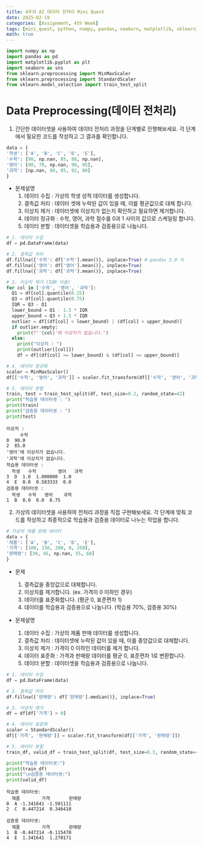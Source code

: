 ```yaml
---
title: 4주차 AI 데이터 전처리 Mini Quest
date: 2025-02-19
categories: [Assignment, 4th Week]
tags: [mini_quest, python, numpy, pandas, seaborn, matplotlib, sklearn]      # TAG names should always be lowercase
math: true
---
```


```python
import numpy as np
import pandas as pd
import matplotlib.pyplot as plt
import seaborn as sns
from sklearn.preprocessing import MinMaxScaler
from sklearn.preprocessing import StandardScaler
from sklearn.model_selection import train_test_split
```

# **Data Preprocessing(데이터 전처리)**

1. 간단한 데이터셋을 사용하여 데이터 전처리 과정을 단계별로 진행해보세요. 각 단계에서 필요한 코드를 작성하고 그 결과를 확인합니다.


```python
data = {
'학생': ['A', 'B', 'C', 'D', 'E'],
'수학': [90, np.nan, 85, 88, np.nan],
'영어': [80, 78, np.nan, 90, 85],
'과학': [np.nan, 89, 85, 92, 80]
}
```

- 문제설명</br>
  1. 데이터 수집 : 가상의 학생 성적 데이터를 생성합니다.</br>
  2. 결측값 처리 : 데이터 셋에 누락된 값이 있을 때, 이를 평균값으로 대체 합니다.</br>
  3. 이상치 제거 : 데이터셋에 이상치가 없는지 확인하고 필요하면 제거합니다.</br>
  4. 데이터 정규화 : 수학, 영어, 과학 점수를 0과 1 사이의 값으로 스케일링 합니다.</br>
  5. 데이터 분할 : 데이터셋을 학습용과 검증용으로 나눕니다.</br>


```python
# 1. 데이터 수집
df = pd.DataFrame(data)

# 2. 결측값 처리
df.fillna({'수학': df['수학'].mean()}, inplace=True) # pandas 3.0 식
df.fillna({'영어': df['영어'].mean()}, inplace=True)
df.fillna({'과학': df['과학'].mean()}, inplace=True)

# 3. 이상치 제거 (IQR 이용)
for col in ['수학', '영어', '과학']:
  Q1 = df[col].quantile(0.25)
  Q3 = df[col].quantile(0.75)
  IQR = Q3 - Q1
  lower_bound = Q1 - 1.5 * IQR
  upper_bound = Q3 + 1.5 * IQR
  outlier = df[(df[col] < lower_bound) | (df[col] > upper_bound)]
  if outlier.empty:
    print(f"'{col}'에 이상치가 없습니다.")
  else:
    print("이상치 : ")
    print(outlier[[col]])
    df = df[(df[col] >= lower_bound) & (df[col] <= upper_bound)]

# 4. 데이터 정규화
scaler = MinMaxScaler()
df[['수학', '영어', '과학']] = scaler.fit_transform(df[['수학', '영어', '과학']])

# 5. 데이터 분할
train, test = train_test_split(df, test_size=0.2, random_state=42)
print("학습용 데이터셋 : ")
print(train)
print("검증용 데이터셋 : ")
print(test)
```

    이상치 : 
         수학
    0  90.0
    2  85.0
    '영어'에 이상치가 없습니다.
    '과학'에 이상치가 없습니다.
    학습용 데이터셋 : 
      학생   수학        영어   과학
    3  D  1.0  1.000000  1.0
    4  E  0.0  0.583333  0.0
    검증용 데이터셋 : 
      학생   수학   영어    과학
    1  B  0.0  0.0  0.75
    

2. 가상의 데이터셋을 사용하여 전처리 과정을 직접 구현해보세요. 각 단계에 맞춰 코드를 작성하고 최종적으로 학습용과 검증용 데이터로 나누는 작업을 합니다.


```python
# 가상의 제품 판매 데이터
data = {
'제품': ['A', 'B', 'C', 'D', 'E'],
'가격': [100, 150, 200, 0, 250],
'판매량': [30, 45, np.nan, 55, 60]
}
```

- 문제
  1. 결측값을 중앙값으로 대체합니다.
  2. 이상치를 제거합니다. (ex. 가격이 0 이하인 경우)
  3. 데이터를 표준화합니다. (평균 0, 표준편차 1)
  4. 데이터를 학습용과 검증용으로 나눕니다. (학습용 70%, 검증용 30%)

- 문제설명
  1. 데이터 수집 : 가상의 제품 판매 데이터를 생성합니다.
  2. 결측값 처리 : 데이터셋에 누락된 값이 있을 때, 이를 중앙값으로 대체합니다.
  3. 이상치 제거 : 가격이 0 이하인 데이터를 제거 합니다.
  4. 데이터 표준화 : 가격과 판매량 데이터를 평균 0, 표준편차 1로 변환합니다.
  5. 데이터 분할 : 데이터셋을 학습용과 검증용으로 나눕니다.


```python
# 1. 데이터 수집
df = pd.DataFrame(data)

# 2. 결측값 처리
df.fillna({'판매량': df['판매량'].median()}, inplace=True)

# 3. 이상치 제거
df = df[df['가격'] > 0]

# 4. 데이터 표준화
scaler = StandardScaler()
df[['가격', '판매량']] = scaler.fit_transform(df[['가격', '판매량']])

# 5. 데이터 분할
train_df, valid_df = train_test_split(df, test_size=0.3, random_state=42)

print("학습용 데이터셋:")
print(train_df)
print("\n검증용 데이터셋:")
print(valid_df)
```

    학습용 데이터셋:
      제품        가격       판매량
    0  A -1.341641 -1.501111
    2  C  0.447214  0.346410
    
    검증용 데이터셋:
      제품        가격       판매량
    1  B -0.447214 -0.115470
    4  E  1.341641  1.270171
    
